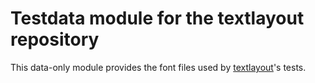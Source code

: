 # Testdata module for the textlayout repository

This data-only module provides the font files used by [textlayout](github.com/benoitkugler/textlayout)'s tests.
